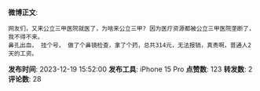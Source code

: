 **微博正文**: 
```
网友们，又来公立三甲医院就医了，为啥来公立三甲? 因为医疗资源都被公立三甲医院垄断了，我不得不来。
鼻孔出血， 挂个号， 做了个鼻镜检查，拿了个药，总共314元，无法报销，真贵啊，普通人2天的工资。
```
**发布时间**: 2023-12-19 15:52:00
**发布工具**: iPhone 15 Pro
**点赞数**: 123
**转发数**: 2
**评论数**: 28
